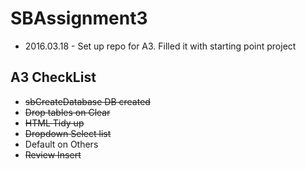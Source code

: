 # SBAssignment3

- 2016.03.18 - Set up repo for A3. Filled it with starting point project 

## A3 CheckList

- ~~sbCreateDatabase DB created~~ 
- ~~Drop tables on Clear~~
- ~~HTML Tidy up~~
- ~~Dropdown Select list~~
- Default on Others
- ~~Review Insert~~
